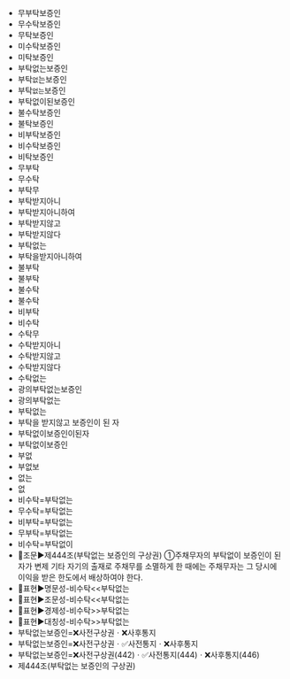 - 무부탁보증인
- 무수탁보증인
- 무탁보증인
- 미수탁보증인
- 미탁보증인
- 부탁없는보증인
- 부탁`없`는보증인
- 부탁`없는`보증인
- 부탁없이된보증인
- 불수탁보증인
- 불탁보증인
- 비부탁보증인
- 비수탁보증인
- 비탁보증인
- 무부탁
- 무수탁
- 부탁무
- 부탁받지아니
- 부탁받지아니하여
- 부탁받지않고
- 부탁받지않다
- 부탁없는
- 부탁을받지아니하여
- 불부탁
- 불부탁
- 불수탁
- 불수탁
- 비부탁
- 비수탁
- 수탁무
- 수탁받지아니
- 수탁받지않고
- 수탁받지않다
- 수탁없는
- 광의부탁없는보증인
- 광의부탁없는
- 부탁없는
- 부탁을 받지않고 보증인이 된 자
- 부탁없이보증인이된자
- 부탁없이보증인
- 부없
- 부없보
- 없는
- 없
- 비수탁=부탁없는
- 무수탁=부탁없는
- 비부탁=부탁없는
- 무부탁=부탁없는
- 비수탁=부탁없이
- 📌조문▶️제444조(부탁없는 보증인의 구상권) ①주채무자의 부탁없이 보증인이 된 자가 변제 기타 자기의 출재로 주채무를 소멸하게 한 때에는 주채무자는 그 당시에 이익을 받은 한도에서 배상하여야 한다.
- 📌표현▶️명문성-비수탁<<부탁없는
- 📌표현▶️조문성-비수탁<<부탁없는
- 📌표현▶️경제성-비수탁>>부탁없는
- 📌표현▶️대칭성-비수탁>>부탁없는
- 부탁없는보증인=❌사전구상권ㆍ❌사후통지
- 부탁없는보증인=❌사전구상권ㆍ✅사전통지ㆍ❌사후통지
- 부탁없는보증인=❌사전구상권(442)ㆍ✅사전통지(444)ㆍ❌사후통지(446)
- 제444조(부탁없는 보증인의 구상권)
